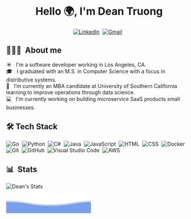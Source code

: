 <h1 align="center">Hello 🌍, I'm Dean Truong</h1> 
<div align="center">
    <a href="https://www.linkedin.com/in/dtruong7"><img alt="LinkedIn" src="https://img.shields.io/badge/linkedin%20-%230077B5.svg?&style=for-the-badge&logo=linkedin&logoColor=white"/></a>&nbsp;
    <a href="mailto:deantruo@usc.edu"><img alt="Gmail" src="https://img.shields.io/badge/Gmail-D14836?style=for-the-badge&logo=gmail&logoColor=white" /></a> &nbsp;
</div>  

## 👨🏻‍💻&nbsp; About me
☀️ &nbsp; I'm a software developer working in Los Angeles, CA. <br />
🎓 &nbsp; I graduated with an M.S. in Computer Science with a focus in distributive systems. <br />
🌱 &nbsp; I’m currently an MBA candidate at University of Southern California learning to improve operations through data science. <br />
💻 &nbsp; I'm currently working on building microservice SaaS products small businesses. <br />


## 🛠&nbsp;Tech Stack
![Go](https://img.shields.io/badge/-Go-05122A?style=for-the-badge&logo=go)&nbsp;
![Python](https://img.shields.io/badge/-Python-05122A?style=for-the-badge&logo=python)&nbsp;
![C#](https://img.shields.io/badge/C%23-05122A?style=for-the-badge&logo=c-sharp)&nbsp;
![Java](https://img.shields.io/badge/-Java-05122A?style=for-the-badge&logo=java)&nbsp;
![JavaScript](https://img.shields.io/badge/-JavaScript-05122A?style=for-the-badge&logo=javascript)&nbsp;
![HTML](https://img.shields.io/badge/-HTML-05122A?style=for-the-badge&logo=HTML5)&nbsp;
![CSS](https://img.shields.io/badge/-CSS-05122A?style=for-the-badge&logo=CSS3&logoColor=1572B6)&nbsp;
![Docker](https://img.shields.io/badge/-Docker-05122A?style=for-the-badge&logo=docker)&nbsp;
![Git](https://img.shields.io/badge/-Git-05122A?style=for-the-badge&logo=git)&nbsp;
![GitHub](https://img.shields.io/badge/-GitHub-05122A?style=for-the-badge&logo=github)&nbsp;
![Visual Studio Code](https://img.shields.io/badge/-Visual%20Studio%20Code-05122A?style=for-the-badge&logo=visual-studio-code&logoColor=007ACC)&nbsp;
![AWS](https://img.shields.io/badge/-AWS-05122A?style=for-the-badge&logo=amazon-aws)&nbsp;
<br /> 

## 📊&nbsp; Stats
![Dean's Stats](https://github-readme-stats.vercel.app/api?username=dtruong8&show_icons=true)

![footer](https://raw.githubusercontent.com/dtruong8/dtruong8/main/images/bottom_header.svg)

